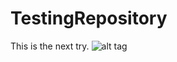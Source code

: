 # TestingRepository
This is the next try.
![alt tag](https://github.com/hristodobrev/TestingRepository/edit/master/test.jpg)
